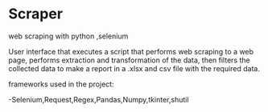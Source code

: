# Scraper
web scraping with python ,selenium


User interface that executes a script that performs web scraping to a web page, performs extraction and transformation of the data, then filters the collected data to make a report in a .xlsx and csv file with the required data.

frameworks used in the project:

-Selenium,Request,Regex,Pandas,Numpy,tkinter,shutil


